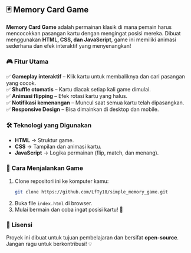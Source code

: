 ## 🃏 Memory Card Game  
**Memory Card Game** adalah permainan klasik di mana pemain harus mencocokkan pasangan kartu dengan mengingat posisi mereka. Dibuat menggunakan **HTML, CSS, dan JavaScript**, game ini memiliki animasi sederhana dan efek interaktif yang menyenangkan!  

### 🎮 **Fitur Utama**  
✅ **Gameplay interaktif** – Klik kartu untuk membaliknya dan cari pasangan yang cocok.  
✅ **Shuffle otomatis** – Kartu diacak setiap kali game dimulai.  
✅ **Animasi flipping** – Efek rotasi kartu yang halus.  
✅ **Notifikasi kemenangan** – Muncul saat semua kartu telah dipasangkan.  
✅ **Responsive Design** – Bisa dimainkan di desktop dan mobile.  

### 🛠 **Teknologi yang Digunakan**  
- **HTML** → Struktur game.  
- **CSS** → Tampilan dan animasi kartu.  
- **JavaScript** → Logika permainan (flip, match, dan menang).  

### 🚀 **Cara Menjalankan Game**  
1. Clone repositori ini ke komputer kamu:  
   ```bash
   git clone https://github.com/LfTy18/simple_memory_game.git
   ```  
2. Buka file `index.html` di browser.  
3. Mulai bermain dan coba ingat posisi kartu! 🎉  

### 📜 **Lisensi**  
Proyek ini dibuat untuk tujuan pembelajaran dan bersifat **open-source**. Jangan ragu untuk berkontribusi! 💡  
